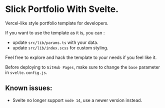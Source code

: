 # Slick Portfolio With Svelte.

Vercel-like style portfolio template for developers.

If you want to use the template as it is, you can :

- update `src/lib/params.ts` with your data.
- update `src/lib/index.scss` for custom styling.

Feel free to explore and hack the template to your needs if you feel like it.

Before deploying to `GitHub Pages`, make sure to change the `base` parameter in `svelte.config.js`.

## Known issues:

- Svelte no longer support `node 14`, use a newer version instead.
